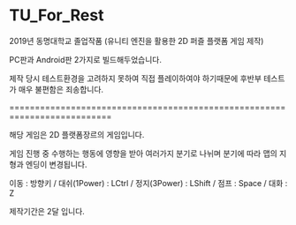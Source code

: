 # TU_For_Rest
2019년 동명대학교 졸업작품 (유니티 엔진을 활용한 2D 퍼즐 플랫폼 게임 제작)

PC판과 Android판 2가지로 빌드해두었습니다. 

제작 당시 테스트환경을 고려하지 못하여 직접 플레이하여야 하기때문에 후반부 테스트가 매우 불편함은 죄송합니다.

==========================================================================

해당 게임은 2D 플랫폼장르의 게임입니다.

게임 진행 중 수행하는 행동에 영향을 받아 여러가지 분기로 나뉘며 분기에 따라 맵의 지형과 엔딩이 변경됩니다.

이동 : 방향키 / 대쉬(1Power) : LCtrl / 정지(3Power) : LShift / 점프 : Space / 대화 : Z

제작기간은 2달 입니다.
